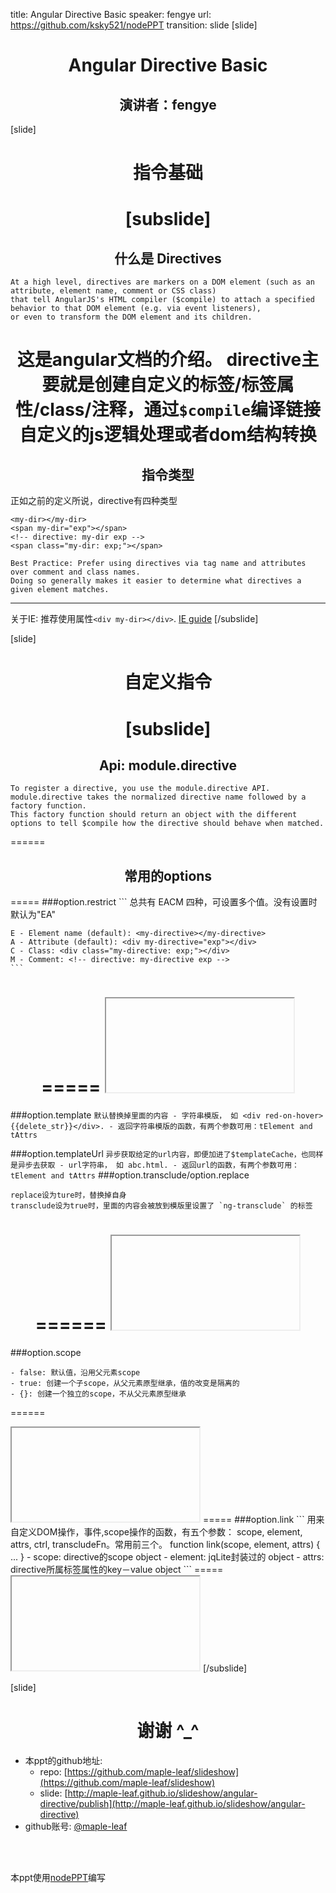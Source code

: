 title: Angular Directive Basic
speaker: fengye
url: https://github.com/ksky521/nodePPT
transition: slide
[slide]

# Angular Directive Basic
## 演讲者：fengye
<style>
	.text-left { text-align: left; }
	slides>slide .slide-wrapper { max-width: 100%; text-align: left;}
	h1, h2 { text-align: center; }
	
</style>
<script>
var base = document.createElement('base');
base.href = location.origin;
if (base.href.indexOf('github') !== 0) {
base.href += 'slideshow/angular-directive/publish/';
document.head.appendChild(base);
} else {
document.head.appendChild(base);
}
</script>

[slide]
# 指令基础
[subslide]
=====
## 什么是 Directives
```
At a high level, directives are markers on a DOM element (such as an attribute, element name, comment or CSS class)
that tell AngularJS's HTML compiler ($compile) to attach a specified behavior to that DOM element (e.g. via event listeners),
or even to transform the DOM element and its children.
```
这是angular文档的介绍。 directive主要就是创建自定义的标签/标签属性/class/注释，通过`$compile`编译链接自定义的js逻辑处理或者dom结构转换
=====
## 指令类型
正如之前的定义所说，directive有四种类型
```
<my-dir></my-dir>
<span my-dir="exp"></span>
<!-- directive: my-dir exp -->
<span class="my-dir: exp;"></span>
```
```
Best Practice: Prefer using directives via tag name and attributes over comment and class names.
Doing so generally makes it easier to determine what directives a given element matches.
```
----
关于IE: 推荐使用属性`<div my-dir></div>`. [IE guide](https://code.angularjs.org/1.2.28/docs/guide/ie)
[/subslide]

[slide]
# 自定义指令
[subslide]
=====
## Api: module.directive
```
To register a directive, you use the module.directive API. module.directive takes the normalized directive name followed by a factory function. 
This factory function should return an object with the different options to tell $compile how the directive should behave when matched.
```
======
## 常用的options
=====
###option.restrict
	```
	总共有 EACM 四种，可设置多个值。没有设置时默认为"EA"

	E - Element name (default): <my-directive></my-directive>
	A - Attribute (default): <div my-directive="exp"></div>
	C - Class: <div class="my-directive: exp;"></div>
	M - Comment: <!-- directive: my-directive exp -->
	```
=====
	<iframe data-src="examples/option-restrict.html" src="about:blank;"></iframe>
=====
###option.template
	```
	默认替换掉里面的内容
	- 字符串模版， 如 <div red-on-hover>{{delete_str}}</div>.
	- 返回字符串模版的函数，有两个参数可用：tElement and tAttrs
	```
	
###option.templateUrl
	```
	 异步获取给定的url内容，即便加进了$templateCache，也同样是异步去获取
	 - url字符串， 如 abc.html.
	 - 返回url的函数，有两个参数可用：tElement and tAttrs
	```
###option.transclude/option.replace
```
replace设为ture时，替换掉自身
transclude设为true时，里面的内容会被放到模版里设置了 `ng-transclude` 的标签
```
======
	<iframe data-src="examples/option-template.html" src="about:blank;"></iframe>
=====
###option.scope
```
- false: 默认值，沿用父元素scope
- true: 创建一个子scope，从父元素原型继承，值的改变是隔离的
- {}: 创建一个独立的scope，不从父元素原型继承
```
======
<iframe data-src="examples/option-scope.html" src="about:blank;"></iframe>
=====
###option.link 
	```
	用来自定义DOM操作，事件,scope操作的函数，有五个参数： scope, element, attrs, ctrl, transcludeFn。常用前三个。
	function link(scope, element, attrs) { ... }
	- scope: directive的scope object
	- element: jqLite封装过的 object
	- attrs: directive所属标签属性的key－value object
	```
=====
<iframe data-src="examples/option-link.html" src="about:blank;"></iframe>
[/subslide]

[slide]

# 谢谢 ^_^
- 本ppt的github地址: 
	* repo: [https://github.com/maple-leaf/slideshow](https://github.com/maple-leaf/slideshow)
	* slide: [http://maple-leaf.github.io/slideshow/angular-directive/publish](http://maple-leaf.github.io/slideshow/angular-directive)
- github账号: [@maple-leaf](https://github.com/maple-leaf)

<br><br>

本ppt使用[nodePPT](https://github.com/ksky521/nodePPT)编写
